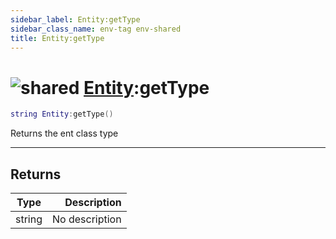 ```yaml
---
sidebar_label: Entity:getType
sidebar_class_name: env-tag env-shared
title: Entity:getType
---
```


# <img src='/img/wiki/shared.png' alt='shared' data-tag='env-tag' /> [Entity](../entity/README.md):getType

```lua
string Entity:getType()
```

Returns the ent class type<br/>

-----------------
## Returns

| Type   | Description |
| ------ | ----------: |
| string | No description |
